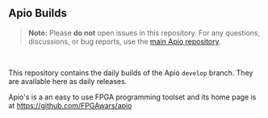 ## Apio Builds

> **Note:** Please **do not** open issues in this repository.
> For any questions, discussions, or bug reports, use the [main Apio repository](https://github.com/FPGAwars/apio).

<br>

This repository contains the daily builds of the Apio `develop` branch. They are available here
as daily releases.

Apio's is a an easy to use FPGA programming toolset and its home page is at https://github.com/FPGAwars/apio
